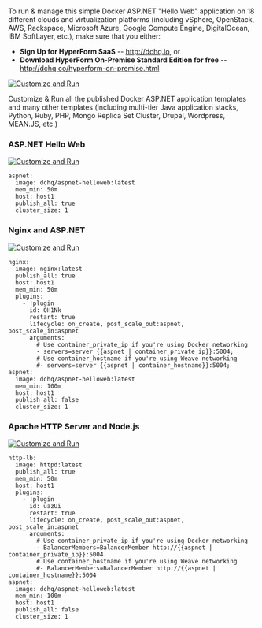 <figure>
<img src="http://www.hypergrid.com/wp-content/themes/hypergrid/img/logo.png" alt="" />
</figure>

To run & manage this simple Docker ASP.NET "Hello Web" application on 18 different clouds and virtualization platforms (including vSphere, OpenStack, AWS, Rackspace, Microsoft Azure, Google Compute Engine, DigitalOcean, IBM SoftLayer, etc.), make sure that you either:
-   **Sign Up for HyperForm SaaS** -- <http://dchq.io>, or
-   **Download HyperForm On-Premise Standard Edition for free** -- <http://dchq.co/hyperform-on-premise.html>

[![Customize and Run](https://dl.dropboxusercontent.com/u/4090128/dchq-customize-and-run.png)](https://www.dchq.io/landing/products.html#/library?org=DCHQ)


Customize & Run all the published Docker ASP.NET application templates and many other templates (including multi-tier Java application stacks, Python, Ruby, PHP, Mongo Replica Set Cluster, Drupal, Wordpress, MEAN.JS, etc.)

### ASP.NET Hello Web

[![Customize and Run](https://dl.dropboxusercontent.com/u/4090128/dchq-customize-and-run.png)](https://www.dchq.io/landing/products.html#/library?org=DCHQ&bl=2c9180875663d1ca015676b65c8655fd)

~~~~~~~~~~~~~~~~~~~~~~~~~~~~~~~~~~~~~~~~~~~~~~~~~~~~~~~~~~~~~~~~~~~~~~~~~~~~~~~~
aspnet:
  image: dchq/aspnet-helloweb:latest
  mem_min: 50m
  host: host1
  publish_all: true
  cluster_size: 1
~~~~~~~~~~~~~~~~~~~~~~~~~~~~~~~~~~~~~~~~~~~~~~~~~~~~~~~~~~~~~~~~~~~~~~~~~~~~~~~~


### Nginx and ASP.NET

[![Customize and Run](https://dl.dropboxusercontent.com/u/4090128/dchq-customize-and-run.png)](https://www.dchq.io/landing/products.html#/library?org=DCHQ&bl=2c9180865663cf27015676b7c3836226)

~~~~~~~~~~~~~~~~~~~~~~~~~~~~~~~~~~~~~~~~~~~~~~~~~~~~~~~~~~~~~~~~~~~~~~~~~~~~~~~~
nginx:
  image: nginx:latest
  publish_all: true
  host: host1
  mem_min: 50m
  plugins:
    - !plugin
      id: 0H1Nk
      restart: true
      lifecycle: on_create, post_scale_out:aspnet, post_scale_in:aspnet
      arguments:
        # Use container_private_ip if you're using Docker networking
        - servers=server {{aspnet | container_private_ip}}:5004;
        # Use container_hostname if you're using Weave networking
        #- servers=server {{aspnet | container_hostname}}:5004;
aspnet:
  image: dchq/aspnet-helloweb:latest
  mem_min: 100m
  host: host1
  publish_all: false
  cluster_size: 1
~~~~~~~~~~~~~~~~~~~~~~~~~~~~~~~~~~~~~~~~~~~~~~~~~~~~~~~~~~~~~~~~~~~~~~~~~~~~~~~~

### Apache HTTP Server and Node.js

[![Customize and Run](https://dl.dropboxusercontent.com/u/4090128/dchq-customize-and-run.png)](https://www.dchq.io/landing/products.html#/library?org=DCHQ&bl=2c9180875663d1ca015676b8c03e5612)

~~~~~~~~~~~~~~~~~~~~~~~~~~~~~~~~~~~~~~~~~~~~~~~~~~~~~~~~~~~~~~~~~~~~~~~~~~~~~~~~
http-lb:
  image: httpd:latest
  publish_all: true
  mem_min: 50m
  host: host1
  plugins:
    - !plugin
      id: uazUi
      restart: true
      lifecycle: on_create, post_scale_out:aspnet, post_scale_in:aspnet
      arguments:
        # Use container_private_ip if you're using Docker networking
        - BalancerMembers=BalancerMember http://{{aspnet | container_private_ip}}:5004
        # Use container_hostname if you're using Weave networking
        #- BalancerMembers=BalancerMember http://{{aspnet | container_hostname}}:5004
aspnet:
  image: dchq/aspnet-helloweb:latest
  mem_min: 100m
  host: host1
  publish_all: false
  cluster_size: 1
~~~~~~~~~~~~~~~~~~~~~~~~~~~~~~~~~~~~~~~~~~~~~~~~~~~~~~~~~~~~~~~~~~~~~~~~~~~~~~~~

